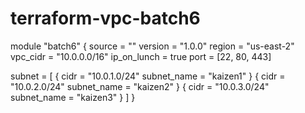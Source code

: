 # terraform-vpc-batch6

module "batch6" {
    source = ""
    version = "1.0.0"
    region = "us-east-2"
    vpc_cidr = "10.0.0.0/16"
    ip_on_lunch = true
    port = [22, 80, 443]

subnet = [
    { cidr = "10.0.1.0/24" subnet_name = "kaizen1" }
    { cidr = "10.0.2.0/24" subnet_name = "kaizen2" }
    { cidr = "10.0.3.0/24" subnet_name = "kaizen3" }
]
}